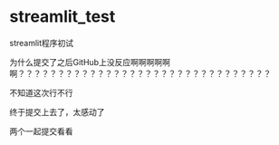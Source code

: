 # streamlit_test
streamlit程序初试

为什么提交了之后GitHub上没反应啊啊啊啊啊啊？？？？？？？？？？？？？？？？？？？？？？？？？？？？？？？？

不知道这次行不行

终于提交上去了，太感动了

两个一起提交看看